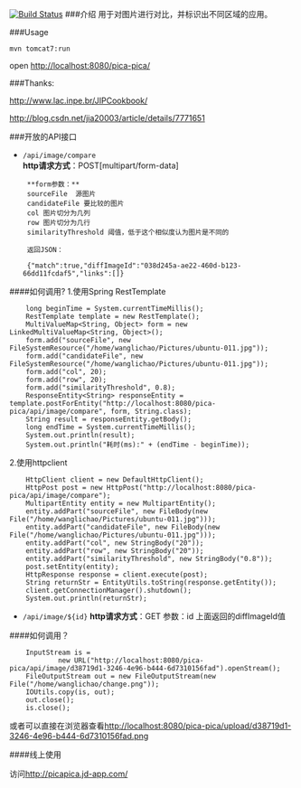 
[![Build Status](https://travis-ci.org/blueshen/pica-pica.png?branch=master)](https://travis-ci.org/blueshen/pica-pica)
###介绍
用于对图片进行对比，并标识出不同区域的应用。

###Usage

    mvn tomcat7:run

open <http://localhost:8080/pica-pica/>



###Thanks:

<http://www.lac.inpe.br/JIPCookbook/>

<http://blog.csdn.net/jia20003/article/details/7771651>


###开放的API接口

- `/api/image/compare`    
       **http请求方式**：POST[multipart/form-data]

       **form参数：**   
       sourceFile  源图片   
       candidateFile 要比较的图片   
       col 图片切分为几列    
       row 图片切分为几行
       similarityThreshold 阈值，低于这个相似度认为图片是不同的
       
       返回JSON：
       
       {"match":true,"diffImageId":"038d245a-ae22-460d-b123-66dd11fcdaf5","links":[]}
       
####如何调用?
1.使用Spring RestTemplate
     
        long beginTime = System.currentTimeMillis();
        RestTemplate template = new RestTemplate();
        MultiValueMap<String, Object> form = new LinkedMultiValueMap<String, Object>();
        form.add("sourceFile", new FileSystemResource("/home/wanglichao/Pictures/ubuntu-011.jpg"));
        form.add("candidateFile", new FileSystemResource("/home/wanglichao/Pictures/ubuntu-011.jpg"));
        form.add("col", 20);
        form.add("row", 20);
        form.add("similarityThreshold", 0.8);
        ResponseEntity<String> responseEntity = template.postForEntity("http://localhost:8080/pica-pica/api/image/compare", form, String.class);
        String result = responseEntity.getBody();
        long endTime = System.currentTimeMillis();
        System.out.println(result);
        System.out.println("耗时(ms):" + (endTime - beginTime));
2.使用httpclient
    
        HttpClient client = new DefaultHttpClient();
        HttpPost post = new HttpPost("http://localhost:8080/pica-pica/api/image/compare");
        MultipartEntity entity = new MultipartEntity();
        entity.addPart("sourceFile", new FileBody(new File("/home/wanglichao/Pictures/ubuntu-011.jpg")));
        entity.addPart("candidateFile", new FileBody(new File("/home/wanglichao/Pictures/ubuntu-011.jpg")));
        entity.addPart("col", new StringBody("20"));
        entity.addPart("row", new StringBody("20"));
        entity.addPart("similarityThreshold", new StringBody("0.8"));
        post.setEntity(entity);
        HttpResponse response = client.execute(post);
        String returnStr = EntityUtils.toString(response.getEntity());
        client.getConnectionManager().shutdown();
        System.out.println(returnStr);
        
-  `/api/image/${id}`
    **http请求方式**：GET
    参数：id 上面返回的diffImageId值
    
####如何调用？
    
        InputStream is =
                new URL("http://localhost:8080/pica-pica/api/image/d38719d1-3246-4e96-b444-6d7310156fad").openStream();
        FileOutputStream out = new FileOutputStream(new File("/home/wanglichao/change.png"));
        IOUtils.copy(is, out);
        out.close();
        is.close();
  
  或者可以直接在浏览器查看<http://localhost:8080/pica-pica/upload/d38719d1-3246-4e96-b444-6d7310156fad.png>


####线上使用

访问<http://picapica.jd-app.com/>